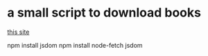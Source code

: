 # a small script to download books
[this site](https://knigavuhe.org/book/vudkhauz-pehlem-polozhites-na-psmita/)

npm install jsdom
npm install node-fetch jsdom